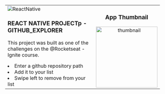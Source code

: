
<table border="0">
 <tr>
    <td VALIGN=TOP>
     <img src="https://img.shields.io/badge/-React%20Native-05122A?style=flat&logo=react" alt="ReactNative"/>
     <h3>REACT NATIVE PROJECTp - GITHUB_EXPLORER</h3>
      <p>This project was built as one of the challenges on the @Rocketseat - Ignite course.</p>
     <li>Enter a github repository path</li>
     <li>Add it to your list</li>
     <li>Swipe left to remove from your list</li>
   </td>
   <td VALIGN=TOP ALIGN=CENTER>
    <h3>App Thumbnail</h3>
    <img src="https://i.ibb.co/rtkgxnm/IMG-3476.png" alt="thumbnail" width="200"/>  
   </td>
 </tr>
</table>
